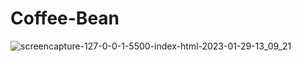 # Coffee-Bean

![screencapture-127-0-0-1-5500-index-html-2023-01-29-13_09_21](https://user-images.githubusercontent.com/64234772/215312675-77ec4d00-5e3e-4a4e-8dd8-37488137f2a7.png)
